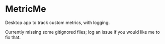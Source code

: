 # MetricMe
Desktop app to track custom metrics, with logging.

Currently missing some gitignored files; log an issue if you would like me to fix that.
